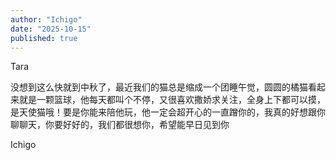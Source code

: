 ```yaml
---
author: "Ichigo"
date: "2025-10-15"
published: true
---
```


Tara

没想到这么快就到中秋了，最近我们的猫总是缩成一个团睡午觉，圆圆的橘猫看起来就是一颗篮球，他每天都叫个不停，又很喜欢撒娇求关注，全身上下都可以摸，是天使猫哦！要是你能来陪他玩，他一定会超开心的一直蹭你的，我真的好想跟你聊聊天，你要好好的，我们都很想你，希望能早日见到你

Ichigo
